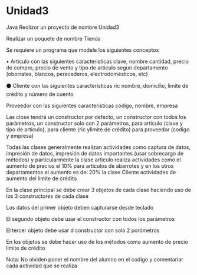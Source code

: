 # Unidad3
Java
Reolizor un proyecto de nombre Unidad3

Realizar un poquete de nombre Tienda

Se requiere un programa que modele los siguientes conceptos

• Articulo con las siguientes caracteristicas clave, nombre cantidad, precio de compro, precio de vento y tipo de articulo segun departamento (oborrates, blancos, perecederos, electrodomésticos, etc)

⚫ Cliente con las siguientes caracteristicas ric nombre, domicilio, limite de crédito y número de cuento

Proveedor con las siguientes caracteristicas código, nombre, empresa

Las close tendrá un constructor por defecto, un constructor con todos los parámetros, un constructor solo con 2 parámetros, para articulo (clave y tipo de articulo), para cliente (ric ylimite de crédito) para proveedor (codigo y empresa)

Todas las clases generalmente realizan actividades como captura de datos, impresión de datos, impresión de datos importantes (usar sobrecargo de métodos) y particularmente la clase articulo realiza actividades como el aumento de precios el 10% para articulos de abarrotes y en los otros departamentos el aumento es del 20% la clase Cliente actividades de aumento del limite de crédito

En la clase principal se debe crear 3 objetos de cada clase haciendo uso de los 3 constructores de cada clase

Los datos del primer objeto deben capturarse desde teclado

El segundo objeto debe usar el constructor con todos los parámetros

El tercer objeto debe usar d constructor con solo 2 porómetros

En los objetos se debe hacer uso de los métodos como aumento de precio limite de crédito

Nota: No olviden poner el nombre del alumno en el codigo y comentariar cada actividad que se realiza

